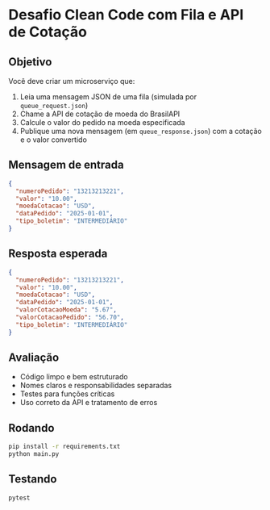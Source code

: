 # Desafio Clean Code com Fila e API de Cotação

## Objetivo

Você deve criar um microserviço que:

1. Leia uma mensagem JSON de uma fila (simulada por `queue_request.json`)
2. Chame a API de cotação de moeda do BrasilAPI
3. Calcule o valor do pedido na moeda especificada
4. Publique uma nova mensagem (em `queue_response.json`) com a cotação e o valor convertido

## Mensagem de entrada

```json
{
  "numeroPedido": "13213213221",
  "valor": "10.00",
  "moedaCotacao": "USD",
  "dataPedido": "2025-01-01",
  "tipo_boletim": "INTERMEDIÁRIO"
}
```

## Resposta esperada

```json
{
  "numeroPedido": "13213213221",
  "valor": "10.00",
  "moedaCotacao": "USD",
  "dataPedido": "2025-01-01",
  "valorCotacaoMoeda": "5.67",
  "valorCotacaoPedido": "56.70",
  "tipo_boletim": "INTERMEDIÁRIO"
}
```

## Avaliação

- Código limpo e bem estruturado
- Nomes claros e responsabilidades separadas
- Testes para funções críticas
- Uso correto da API e tratamento de erros

## Rodando

```bash
pip install -r requirements.txt
python main.py
```

## Testando

```bash
pytest
```
